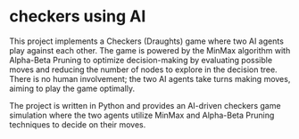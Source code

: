 # checkers using AI

This project implements a Checkers (Draughts) game where two AI agents play against each other. The game is powered by the MinMax algorithm with Alpha-Beta Pruning to optimize decision-making by evaluating possible moves and reducing the number of nodes to explore in the decision tree. There is no human involvement; the two AI agents take turns making moves, aiming to play the game optimally.

The project is written in Python and provides an AI-driven checkers game simulation where the two agents utilize MinMax and Alpha-Beta Pruning techniques to decide on their moves.
